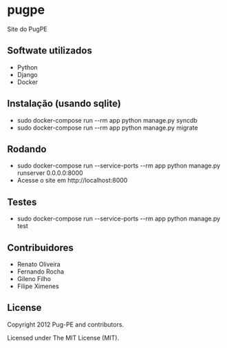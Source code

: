 pugpe
=====

Site do PugPE


Softwate utilizados
-------------------

- Python
- Django
- Docker

Instalação (usando sqlite)
--------------------------

- sudo docker-compose run --rm app python manage.py syncdb 
- sudo docker-compose run --rm app python manage.py migrate


Rodando
-------

- sudo docker-compose run --service-ports --rm app python manage.py runserver 0.0.0.0:8000
- Acesse o site em http://localhost:8000


Testes
------

- sudo docker-compose run --service-ports --rm app python manage.py test


Contribuidores
--------------
- Renato Oliveira
- Fernando Rocha
- Gileno Filho
- Filipe Ximenes

License
-------

Copyright 2012 Pug-PE and contributors.

Licensed under The MIT License (MIT).
